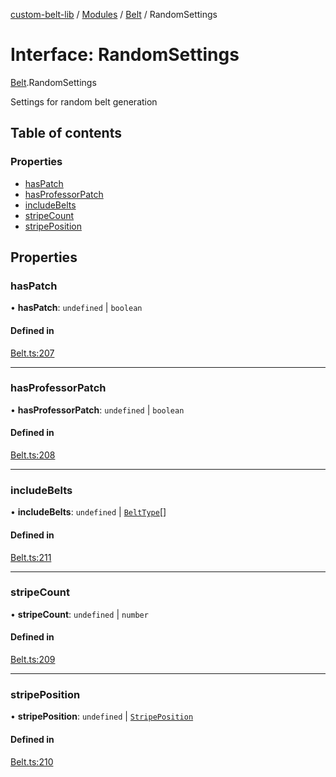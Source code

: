 [custom-belt-lib](../README.md) / [Modules](../modules.md) / [Belt](../modules/Belt.md) / RandomSettings

# Interface: RandomSettings

[Belt](../modules/Belt.md).RandomSettings

Settings for random belt generation

## Table of contents

### Properties

- [hasPatch](Belt.RandomSettings.md#haspatch)
- [hasProfessorPatch](Belt.RandomSettings.md#hasprofessorpatch)
- [includeBelts](Belt.RandomSettings.md#includebelts)
- [stripeCount](Belt.RandomSettings.md#stripecount)
- [stripePosition](Belt.RandomSettings.md#stripeposition)

## Properties

### hasPatch

• **hasPatch**: `undefined` \| `boolean`

#### Defined in

[Belt.ts:207](https://github.com/jeffholst/custom-belt/blob/1d5744b/packages/custom-belt-lib/src/Belt.ts#L207)

___

### hasProfessorPatch

• **hasProfessorPatch**: `undefined` \| `boolean`

#### Defined in

[Belt.ts:208](https://github.com/jeffholst/custom-belt/blob/1d5744b/packages/custom-belt-lib/src/Belt.ts#L208)

___

### includeBelts

• **includeBelts**: `undefined` \| [`BeltType`](../enums/Belt.BeltType.md)[]

#### Defined in

[Belt.ts:211](https://github.com/jeffholst/custom-belt/blob/1d5744b/packages/custom-belt-lib/src/Belt.ts#L211)

___

### stripeCount

• **stripeCount**: `undefined` \| `number`

#### Defined in

[Belt.ts:209](https://github.com/jeffholst/custom-belt/blob/1d5744b/packages/custom-belt-lib/src/Belt.ts#L209)

___

### stripePosition

• **stripePosition**: `undefined` \| [`StripePosition`](../enums/Belt.StripePosition.md)

#### Defined in

[Belt.ts:210](https://github.com/jeffholst/custom-belt/blob/1d5744b/packages/custom-belt-lib/src/Belt.ts#L210)
